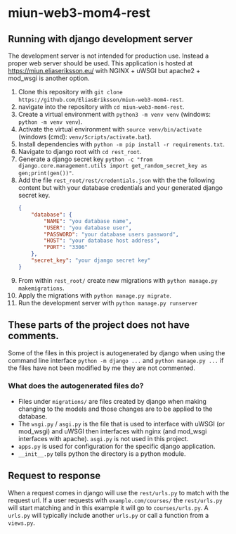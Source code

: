 # miun-web3-mom4-rest

## Running with django development server
The development server is not intended for production use. Instead a proper web server should be used.
This application is hosted at https://miun.eliaseriksson.eu/ with NGINX + uWSGI but apache2 + mod_wsgi is another option.
1. Clone this repository with `git clone https://github.com/EliasEriksson/miun-web3-mom4-rest`.
2. navigate into the repository with `cd miun-web3-mom4-rest`.
3. Create a virtual environment with `python3 -m venv venv` (windows: `python -m venv venv`).
4. Activate the virtual environment with `source venv/bin/activate` (windows (cmd): `venv/Scripts/activate.bat`).
5. Install dependencies with `python -m pip install -r requirements.txt`.
6. Navigate to django root with `cd rest_root`.
7. Generate a django secret key 
`python -c "from django.core.management.utils import get_random_secret_key as gen;print(gen())"`.
8. Add the file `rest_root/rest/credentials.json` with the the following content but with your database credentials 
   and your generated django secret key.
   ```json
   {
       "database": {
           "NAME": "you database name",
           "USER": "you database user",
           "PASSWORD": "your database users password",
           "HOST": "your database host address",
           "PORT": "3306"
       },
       "secret_key": "your django secret key"
   }
   ```
9. From within `rest_root/` create new migrations with `python manage.py makemigrations`.
10. Apply the migrations with `python manage.py migrate`.
11. Run the development server with `python manage.py runserver`

## These parts of the project does not have comments.
Some of the files in this project is autogenerated by django when using the command line interface
`python -m django ...` and `python manage.py ...` if the files have not been modified by me they are not commented.
### What does the autogenerated files do?
* Files under `migrations/` are files created by django when making changing to the models and those changes 
are to be applied to the database.
* The `wsgi.py` / `asgi.py` is the file that is used to interface with uWSGI (or mod_wsgi)
and uWSGI then interfaces with nginx (and mod_wsgi interfaces with apache). `asgi.py` is not used in this project.
* `apps.py` is used for configuration for the specific django application.
* `__init__.py` tells python the directory is a python module.

## Request to response
When a request comes in django will use the `rest/urls.py` to match with the request url. If a user requests with 
`example.com/courses/` the `rest/urls.py` will start matching and in this example it will go to `courses/urls.py`.
A `urls.py` will typically include another `urls.py` or call a function from a `views.py`.
